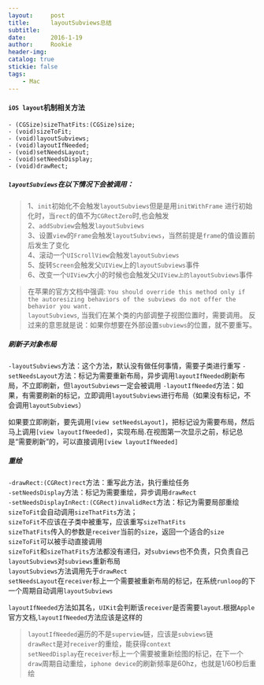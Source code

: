 ```yaml
---
layout:     post
title:      layoutSubviews总结
subtitle:   
date:       2016-1-19
author:     Rookie
header-img: 
catalog: true
stickie: false
tags:
    - Mac
---
```


#### `iOS layout`机制相关方法

```obj-c
- (CGSize)sizeThatFits:(CGSize)size;
- (void)sizeToFit;
- (void)layoutSubviews;
- (void)layoutIfNeeded;
- (void)setNeedsLayout;
- (void)setNeedsDisplay;
- (void)drawRect;
```

##### `layoutSubviews`在以下情况下会被调用：

>1、`init`初始化不会触发`layoutSubviews`但是是用`initWithFrame` 进行初始化时，当`rect`的值不为`CGRectZero`时,也会触发  
2、`addSubview`会触发`layoutSubviews`  
3、设置`view`的`Frame`会触发`layoutSubviews`，当然前提是`frame`的值设置前后发生了变化  
4、滚动一个`UIScrollView`会触发`layoutSubviews`  
5、旋转`Screen`会触发父`UIView`上的`layoutSubviews`事件  
6、改变一个`UIView`大小的时候也会触发父`UIView上的layoutSubviews`事件  

>在苹果的官方文档中强调:
`You should override this method only if the autoresizing behaviors of the subviews do not offer the behavior you want.`  
`layoutSubviews`, 当我们在某个类的内部调整子视图位置时，需要调用。
反过来的意思就是说：如果你想要在外部设置`subviews`的位置，就不要重写。

##### 刷新子对象布局

`-layoutSubviews`方法：这个方法，默认没有做任何事情，需要子类进行重写
`-setNeedsLayout`方法：标记为需要重新布局，异步调用`layoutIfNeeded`刷新布局，不立即刷新，但`layoutSubviews`一定会被调用
`-layoutIfNeeded`方法：如果，有需要刷新的标记，立即调用`layoutSubviews`进行布局（如果没有标记，不会调用`layoutSubviews`）

如果要立即刷新，要先调用`[view setNeedsLayout]`，把标记设为需要布局，然后马上调用`[view layoutIfNeeded]`，实现布局.在视图第一次显示之前，标记总是“需要刷新”的，可以直接调用`[view layoutIfNeeded]`

##### 重绘

`-drawRect:(CGRect)rect`方法：重写此方法，执行重绘任务  
`-setNeedsDisplay`方法：标记为需要重绘，异步调用`drawRect`  
`-setNeedsDisplayInRect:(CGRect)invalidRect`方法：标记为需要局部重绘  
`sizeToFit`会自动调用`sizeThatFits`方法；  
`sizeToFit`不应该在子类中被重写，应该重写`sizeThatFits`  
`sizeThatFits`传入的参数是`receiver`当前的`size`，返回一个适合的`size`  
`sizeToFit`可以被手动直接调用  
`sizeToFit`和`sizeThatFits`方法都没有递归，对`subviews`也不负责，只负责自己  
`layoutSubviews`对`subviews`重新布局  
`layoutSubviews`方法调用先于`drawRect`  
`setNeedsLayout`在`receiver`标上一个需要被重新布局的标记，在系统`runloop`的下一个周期自动调用`layoutSubviews`  

`layoutIfNeeded`方法如其名，`UIKit`会判断该`receiver`是否需要`layout`.根据`Apple`官方文档,`layoutIfNeeded`方法应该是这样的  

>`layoutIfNeeded`遍历的不是`superview`链，应该是`subviews`链  
`drawRect`是对`receiver`的重绘，能获得`context`  
>`setNeedDisplay`在`receiver`标上一个需要被重新绘图的标记，在下一个`draw`周期自动重绘，`iphone device`的刷新频率是60hz，也就是1/60秒后重绘






